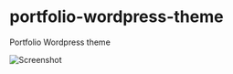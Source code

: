 # portfolio-wordpress-theme
Portfolio Wordpress theme


![Screenshot](https://user-images.githubusercontent.com/63899044/179358784-e4b3e46e-09b6-40d7-bfff-353955de45aa.png)
